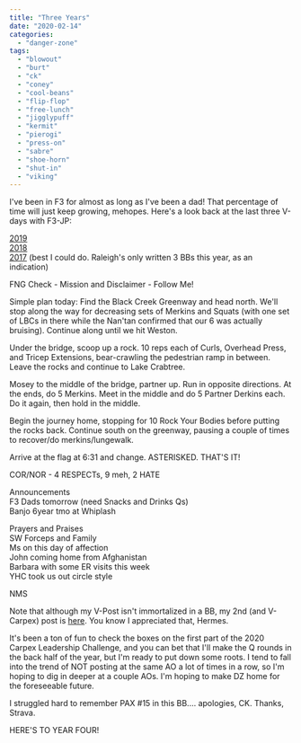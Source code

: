 ```yaml
---
title: "Three Years"
date: "2020-02-14"
categories: 
  - "danger-zone"
tags: 
  - "blowout"
  - "burt"
  - "ck"
  - "coney"
  - "cool-beans"
  - "flip-flop"
  - "free-lunch"
  - "jigglypuff"
  - "kermit"
  - "pierogi"
  - "press-on"
  - "sabre"
  - "shoe-horn"
  - "shut-in"
  - "viking"
---
```


I've been in F3 for almost as long as I've been a dad! That percentage of time will just keep growing, mehopes. Here's a look back at the last three V-days with F3-JP:

[2019](https://f3carpex.com/2019/02/14/get-off-my-lawn-2/)  
[2018](https://f3carpex.com/2018/02/14/jps-vvq/)  
[2017](https://twitter.com/F3TheForge/status/831474426319425536) (best I could do. Raleigh's only written 3 BBs this year, as an indication)

FNG Check - Mission and Disclaimer - Follow Me!

Simple plan today: Find the Black Creek Greenway and head north. We'll stop along the way for decreasing sets of Merkins and Squats (with one set of LBCs in there while the Nan'tan confirmed that our 6 was actually bruising). Continue along until we hit Weston.

Under the bridge, scoop up a rock. 10 reps each of Curls, Overhead Press, and Tricep Extensions, bear-crawling the pedestrian ramp in between. Leave the rocks and continue to Lake Crabtree.

Mosey to the middle of the bridge, partner up. Run in opposite directions. At the ends, do 5 Merkins. Meet in the middle and do 5 Partner Derkins each. Do it again, then hold in the middle.

Begin the journey home, stopping for 10 Rock Your Bodies before putting the rocks back. Continue south on the greenway, pausing a couple of times to recover/do merkins/lungewalk.

Arrive at the flag at 6:31 and change. ASTERISKED. THAT'S IT!

COR/NOR - 4 RESPECTs, 9 meh, 2 HATE

Announcements  
F3 Dads tomorrow (need Snacks and Drinks Qs)  
Banjo 6year tmo at Whiplash

Prayers and Praises  
SW Forceps and Family  
Ms on this day of affection  
John coming home from Afghanistan  
Barbara with some ER visits this week  
YHC took us out circle style

NMS

Note that although my V-Post isn't immortalized in a BB, my 2nd (and V-Carpex) post is [here](https://f3raleigh.com/the-baconator). You know I appreciated that, Hermes.

It's been a ton of fun to check the boxes on the first part of the 2020 Carpex Leadership Challenge, and you can bet that I'll make the Q rounds in the back half of the year, but I'm ready to put down some roots. I tend to fall into the trend of NOT posting at the same AO a lot of times in a row, so I'm hoping to dig in deeper at a couple AOs. I'm hoping to make DZ home for the foreseeable future.

I struggled hard to remember PAX #15 in this BB.... apologies, CK. Thanks, Strava.

HERE'S TO YEAR FOUR!
